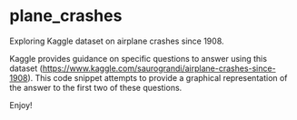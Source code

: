 # plane_crashes
Exploring Kaggle dataset on airplane crashes since 1908. 

Kaggle provides guidance on specific questions to answer using this dataset (https://www.kaggle.com/saurograndi/airplane-crashes-since-1908). This code snippet attempts to provide a graphical representation of the answer to the first two of these questions. 



Enjoy!
